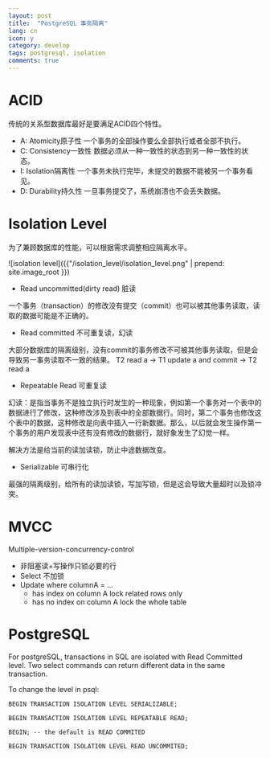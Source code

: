 ```yaml
---
layout: post
title:  "PostgreSQL 事务隔离"
lang: cn
icon: y
category: develop
tags: postgresql, isolation
comments: true
---
```


# ACID
传统的关系型数据库最好是要满足ACID四个特性。
- A: Atomicity原子性
一个事务的全部操作要么全部执行或者全部不执行。
- C: Consistency一致性
数据必须从一种一致性的状态到另一种一致性的状态。
- I: Isolation隔离性
一个事务未执行完毕，未提交的数据不能被另一个事务看见。
- D: Durability持久性
一旦事务提交了，系统崩溃也不会丢失数据。

# Isolation Level

为了兼顾数据库的性能，可以根据需求调整相应隔离水平。

![isolation level]({{"/isolation_level/isolation_level.png" | prepend: site.image_root }})

- Read uncommitted(dirty read) 脏读

一个事务（transaction）的修改没有提交（commit）也可以被其他事务读取，读取的数据可能是不正确的。
- Read committed 不可重复读，幻读

大部分数据库的隔离级别，没有commit的事务修改不可被其他事务读取，但是会导致另一事务读取不一致的结果。
T2 read a -> T1 update a and commit -> T2 read a
- Repeatable Read 可重复读

幻读：是指当事务不是独立执行时发生的一种现象，例如第一个事务对一个表中的数据进行了修改，这种修改涉及到表中的全部数据行。同时，第二个事务也修改这个表中的数据，这种修改是向表中插入一行新数据。那么，以后就会发生操作第一个事务的用户发现表中还有没有修改的数据行，就好象发生了幻觉一样。

解决方法是给当前的读加读锁，防止中途数据改变。
- Serializable 可串行化

最强的隔离级别，给所有的读加读锁，写加写锁，但是这会导致大量超时以及锁冲突。

# MVCC
Multiple-version-concurrency-control
- 非阻塞读+写操作只锁必要的行
- Select 不加锁
- Update where columnA = ...
    - has index on column A lock related rows only
    - has no index on column A lock the whole table

# PostgreSQL
For postgreSQL, transactions in SQL are isolated with Read Committed level.
Two select commands can return different data in the same transaction.

To change the level in psql:

    BEGIN TRANSACTION ISOLATION LEVEL SERIALIZABLE;

    BEGIN TRANSACTION ISOLATION LEVEL REPEATABLE READ;

    BEGIN; -- the default is READ COMMITED

    BEGIN TRANSACTION ISOLATION LEVEL READ UNCOMMITED;

